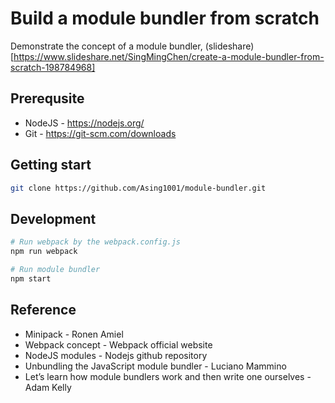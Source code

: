 # Build a module bundler from scratch

Demonstrate the concept of a module bundler, (slideshare)[https://www.slideshare.net/SingMingChen/create-a-module-bundler-from-scratch-198784968]

## Prerequsite

- NodeJS - https://nodejs.org/
- Git - https://git-scm.com/downloads

## Getting start

```bash
git clone https://github.com/Asing1001/module-bundler.git
```

## Development

```bash
# Run webpack by the webpack.config.js
npm run webpack

# Run module bundler
npm start
```

## Reference

- Minipack - Ronen Amiel
- Webpack concept - Webpack official website
- NodeJS modules - Nodejs github repository
- Unbundling the JavaScript module bundler - Luciano Mammino
- Let’s learn how module bundlers work and then write one ourselves - Adam Kelly
